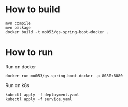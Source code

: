 # How to build
```
mvn compile
mvn package
docker build -t mo053/gs-spring-boot-docker .
```

# How to run 
Run on docker

`docker run mo053/gs-spring-boot-docker -p 8080:8080 `

Run on k8s
```
kubectl apply -f deployment.yaml
kubectl apply -f service.yaml
```  

